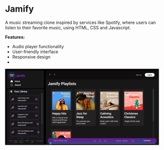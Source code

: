 # Jamify
A music streaming clone inspired by services like Spotify, where users can listen to their favorite music, using HTML, CSS and Javascript.

**Features:**
- Audio player functionality
- User-friendly interface 
- Responsive design
- 
![Jamify](/Jamify/final%20product/jamify.png)
